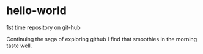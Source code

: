 # hello-world
1st time repository on git-hub

Continuing the saga of exploring github I find that smoothies in the morning taste well.
